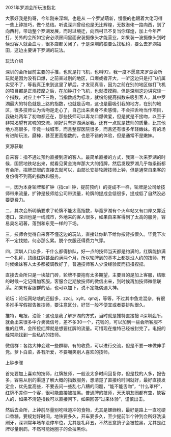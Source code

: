 2021年罗湖会所玩法指北

大家好我是狗哥，今年刚来深圳，也是从 一个罗湖萌新，慢慢的也跟着大佬习得一些上钟技巧，做个总结。听说深圳曾经也是无比辉煌，无数港佬一路向西，到了向西村，带动整个罗湖发展，而时过境迁，向西村已不复当你辉煌，加上今年严打，关外的会所如宝安必须房间里面安装摄像头才能营业，如果装一波摄像头到时候没客人就会血亏，很多店都关闭了，于是深圳的狼要么找私约，要么去罗湖福田，这边主要讲下罗湖的玩法。

玩法介绍

深圳的会所目前主要的手推，也就是打飞机，也叫92，我一度不愿意来罗湖会所玩就是因为没有口爆，之前呆过别的地区，口爆或者开大，一听这边只是打飞机属实受不了，等我真正来到这里了解后，才发现真香，因为之前在别的地区做打飞机的项目都是正规按摩之后，在加钟打个飞机，也就摸摸胸，但是深圳这边讲究谈一个指数，对应上中下三路，当指数成为标准，就纷纷提高指数来吸引客人，其中罗湖最大的特色就是上路的指数，也就是舌吻，这也是最吸引我的地方，在别的地区，很多技师认为舌吻是走心了，自己出来卖身不卖感情，不会把舌吻当作项目，我破处两年了初吻都还在，那些技师可以毒龙口爆做爱，但是就是不接吻，以至于非常渴望有灵魂的交流，刚好只有罗湖满足我。还有一点就是技师的质量，比其他地方高很多，毕竟一线城市，而且整容医院很多，而且还有很多年轻嫩妹。有的场有进阶玩法，磨棒，甚至更高指数的，也是不错的体验，但是通常不是嫩妹。

资源获取

自来客：指不通过预约直接到店的客人。最简单直接的方式，我第一次来罗湖的时候，国贸地铁站出来，就看见黄金海岸那大大的招牌，然后发现罗湖几乎每条街都有会所，招牌显眼的直接去就可以，由部长安排轮牌技师上钟，但是通常自来客的身份得不到高的指数和服务。

一，因为本身轮牌和扩钟（指call 钟，提前预约）的提成不一样，轮牌是公司给技师带来流量，扩钟是技师给公司带流量，轮牌的提成会低很多，提成低了自然没必要更费力。

二，其次会所明确要求了轮牌不能太高指数，毕竟罗湖有个火车站又有口岸又靠近港口，深圳也是一线城市，外地来的客人很多，如果自来客得到了太高的服务，容易臭名昭著，落到和东莞一样的下场。

三，技师会觉得自来客不懂这边的玩法，直接让你趴下给你按背按很久。毕竟下次不一定找她，何必那么累。脱个衣服还得费力气穿。

四，深圳人口众多，干什么都得排队，好一点的技师当天都是约满的，红牌能排满一个礼拜，顶级红牌甚至约满两个月，所以轮牌到的基本上都是没人约的技师，有时候嫩妹客人太多都被调教好了，普通技师客人少没经验反而扭扭捏捏。

直接去会所只是一块敲门砖，轮牌不要抱有太多期望，主要目的是加上客服，结账的时候一定记得加客服，客服会定期放技师的微信出来，到时候再加技师微信联系。如果有客服群的话，也可以加下，说不定能偶遇大神。

论坛：论坛网站啥的还挺多，zzcj，xylt，qmzj，等等，不过其中鱼龙混杂，有很多推手写假报告推技师，要注意区分，好货一般不便宜或者要排队很久。

推特，电报，油管：这也是我了解罗湖的方式，当时就是推特直接搜 #深圳会所，就会出来很多中介卖微信号，差不多30一个，花钱的，可以加到一些会所客服不推的红牌，会所挖红牌就是想要红牌的流量。可惜现在推特已经被封完了。电报的经常能找到一些私约的技师。

微信群：各路大神会建一些群聊，有的收费，可以进行交流，但是不要一味做伸手党。萝卜白菜，各有所爱，不要嘲笑别人喜欢的技师。

上钟步骤

首先要加上喜欢的技师，红牌技师，一般没太多时间回复你，但是找的人多，报告多，容易从别的渠道了解大概的指数服务，想清楚了直接约时间就好，最好直接发定金，优先度高些，不要去问一些乱七八糟的问题，“能不能舌吻”，“什么罩杯”，红牌不差你一个客，很可能直接被拉黑。普通牌的技师，天天朋友圈都有空，缺客人的，如果不清楚指数可以直接问下，如果回答“过来体验”，谨慎出击。

然后去会所，上钟前尽量别吃味道冲的食物，尤其是螺蛳粉，最好是路上一直吃硬口香糖，要规划好时间，地铁要多久，开车要多久，至少提前半个钟到会所好洗澡刷牙，深圳常年堵车没停车位，尤其是礼拜五，不然恶意鸽子会被拉黑，尤其是红牌尽量别鸽，不然可能她圈子的全拉黑你。

